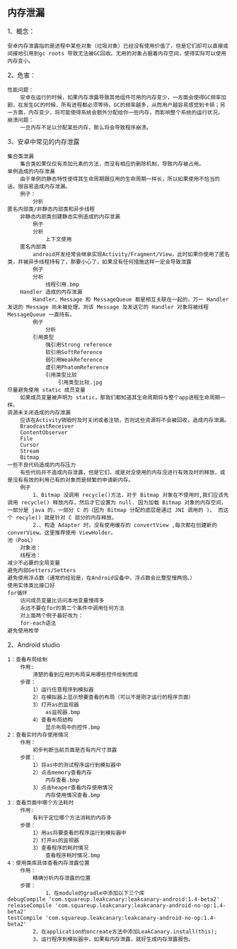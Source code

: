 ## 内存泄漏 

1、概念：

	安卓内存泄露指的是进程中某些对象（垃圾对象）已经没有使用价值了，但是它们却可以直接或间接地引用到gc roots 导致无法被GC回收。无用的对象占据着内存空间，使得实际可以使用内存变小。
	
2、危害：

	性能问题：
		安卓在运行的时候，如果内存泄露导致其他组件可用的内存变少，一方面会使得GC频率加剧，在发生GC的时候，所有进程都必须等待，GC的频率越多，从而用户越容易感觉到卡顿；另一方面，内存变少，将可能使得系统会额外分配给你一些内存，而影响整个系统的运行状况。
	崩溃问题：
		一旦内存不足以分配某些内存，那么将会导致程序崩溃。

3、安卓中常见的内存泄露

	集合类泄漏
		集合类如果仅仅有添加元素的方法，而没有相应的删除机制，导致内存被占用。
	单例造成的内存泄漏
		由于单例的静态特性使得其生命周期跟应用的生命周期一样长，所以如果使用不恰当的话，很容易造成内存泄漏。
		例子：
			分析
	匿名内部类/非静态内部类和异步线程
		非静态内部类创建静态实例造成的内存泄漏
			例子
			分析
				上下文使用
		匿名内部类
			android开发经常会继承实现Activity/Fragment/View，此时如果你使用了匿名类，并被异步线程持有了，那要小心了，如果没有任何措施这样一定会导致泄露
			例子
			分析
				线程引用.bmp
		Handler 造成的内存泄漏
			Handler、Message 和 MessageQueue 都是相互关联在一起的，万一 Handler 发送的 Message 尚未被处理，则该 Message 及发送它的 Handler 对象将被线程 MessageQueue 一直持有。
			例子
				分析
			引用类型
				强引用Strong reference
				软引用SoftReference
				弱引用WeakReference
				虚引用PhatomReference
				引用类型比较
					引用类型比较.jpg
	尽量避免使用 static 成员变量
		如果成员变量被声明为 static，那我们都知道其生命周期将与整个app进程生命周期一样。
	资源未关闭造成的内存泄漏
		应该在Activity销毁时及时关闭或者注销，否则这些资源将不会被回收，造成内存泄漏。
		BraodcastReceiver
		ContentObserver
		File
		Cursor
		Stream
		Bitmap
	一些不良代码造成的内存压力
		有些代码并不造成内存泄露，但是它们，或是对没使用的内存没进行有效及时的释放，或是没有有效的利用已有的对象而是频繁的申请新内存。
		例子
			1、Bitmap 没调用 recycle()方法，对于 Bitmap 对象在不使用时,我们应该先调用 recycle() 释放内存，然后才它设置为 null. 因为加载 Bitmap 对象的内存空间，一部分是 java 的，一部分 C 的（因为 Bitmap 分配的底层是通过 JNI 调用的 )。 而这个 recyle() 就是针对 C 部分的内存释放。
			2.、构造 Adapter 时，没有使用缓存的 convertView ,每次都在创建新的 converView。这里推荐使用 ViewHolder。
	池（PooL）
		对象池：
		线程池：
	减少不必要的全局变量
	避免内部Getters/Setters
	避免使用浮点数（通常的经验是，在Android设备中，浮点数会比整型慢两倍。）
	使用实体类比接口好
	for循环
		访问成员变量比访问本地变量慢得多
		永远不要在for的第二个条件中调用任何方法
		对上面两个例子最好改为：
		for-each语法
	避免使用枚举


2、Android studio

	1：查看布局绘制
		作用:
			清楚的看到应用的布局采用哪些控件绘制而成
		步骤：
			1）运行任意程序到模拟器
			2）在模拟器上显示想要查看的布局（可以不是刚才运行的程序页面）
			3）打开as的监视器
				as监视器.bmp
			4）查看布局结构
				显示布局中的控件.bmp
	2：查看实时内存使用情况
		作用：
			初步判断当前页面是否有内尺寸泄露
		步骤：
			1）将as中的测试程序运行到模拟器中
			2）点击memory查看内存
				内存查看.bmp
			3）点击heaper查看内存使用情况
				内存使用情况查看.bmp
	3：查看页面中哪个方法耗时
		作用:
			有利于定位哪个方法消耗的内存多
		步骤：
			1）用as将要查看的程序运行到模拟器中
			2）打开as的监视器
			3）查看程序的耗时情况
				查看程序耗时情况.bmp
	4：使用类库具体查看内存泄露位置
		作用：
			精确分析内存泄露的位置
		步骤：
			    1、在module的gradle中添加以下三个库
	debugCompile 'com.squareup.leakcanary:leakcanary-android:1.4-beta2'
    releaseCompile 'com.squareup.leakcanary:leakcanary-android-no-op:1.4-beta2'
    testCompile 'com.squareup.leakcanary:leakcanary-android-no-op:1.4-beta2'
			2、在application的oncreate方法中添加LeakCanary.install(this);
			3、运行程序到模拟器中，如果有内存泄露，就好生成内存泄露报告。
